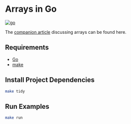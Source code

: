 # Arrays in Go

[![go](https://github.com/claudemuller/data-structures/actions/workflows/arrays.go.yml/badge.svg)](https://github.com/claudemuller/data-structures/actions/workflows/arrays.go.yml)

The [companion article](https://dxt.rs/category/programming/general/arrays) discussing arrays can be found here.

## Requirements

- [Go](https://go.dev/)
- [make](https://www.gnu.org/software/make/)

## Install Project Dependencies

```bash
make tidy
```

## Run Examples

```bash
make run
```

